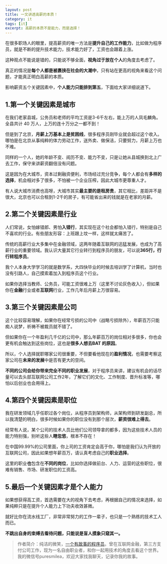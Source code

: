 ```yaml
---
layout: post
title: 一文讲透高薪的本质！
category: it
tags: [it]
excerpt: 高薪的本质不是能力，而是选择！
---
```


在很多职场人的眼里，提高薪资的唯一方法是**提升自己的工作能力**，比如做为程序员，就是不断的提升技术能力，技术能力好了，工资也会跟着上涨。

这种观点不能说是错的，只能说不够全面，**视角过于放在个人**的角度去考虑了。

真正的情况是**每个人都是被裹挟在社会的大潮中**，只有站在更高的视角来看这个问题，才能真正明白高薪的本质。

影响薪资五个关键因素中，**个人能力只能排到第五**，下面给大家详细说道下。

## 1.第一个关键因素是城市

在我们老家县城，公务员和老师的平均工资是3-6千左右，能上万的人凤毛麟角。全县共计 40 万人，上万的连十万分之一都不到！

但是到了北京，**月薪上万基本上是贫困线**，很多程序员刚毕业就会超过这个收入。哪怕是在北京从事纯粹的体力劳动工作，送外卖、做保洁，只要努力，月薪上万也不难。

同样的一个人，她的年龄不变、阅历不变、能力不变，只是让她从县城换到北上广去工作，保守来讲薪资翻倍没有问题。

这是因为在大城市，资本过剩融资便利，市场经过充分竞争，每个人都会有**多样的选择**，机会相对多了很多，不怕被一个企业压榨，因此大城市更尊重人才。

有人说大城市消费也高呀，大城市其实**最主要的是租房贵**，其它相比，差距并不是很大，北京也可以合租到1-2千的房子，有可能省出来的钱就是在老家的月薪。

## 2.第二个关键因素是行业

人们常说，女怕嫁错郎、男怕**入错行**，其实现在这个社会都怕入错行，特别是自己不喜欢的行业。有些朋友形容：上班跟上坟一样，这样就太痛苦了。

传统的高薪行业大多集中在金融领域，这两年随着互联网的迅猛发展，也成为了高薪行业的重要领域。我认识大量其它行业转行到程序员的朋友，可以说**365行，行行转程序员**。

我个人本身大学学习的就是数学系，大四快毕业的时候去培训学了计算机，当时也没有引路人，自己摸索着加入到程序员这个行业。

如果你选择当教师、公务员，可能工资很难上万（这里不讨论灰色收入），但如果你在**金融**行业或者**互联网**行业，工作几年后月薪上万很容易。

## 3.第三个关键因素是公司

这个比较容易理解，如果你在经常亏损的公司中（战略亏损除外），年薪百万只能痴人说梦，祈祷不被裁员就不错了。

但如果你在一个年盈利几千亿的公司中，那么年薪百万的岗位相对多很多，你也会更有机会触达到这些岗位，这也是**很多人想去BAT 的原因**。

所以，个人选择就职哪家公司很重要，不但要看他现在的**盈利情况**，也需要考察这家公司在**未来的发展**中是否有更大的空间。

**不同的公司会给你带来完全不同的职业发展**，对于程序员来讲，建议有机会的话尽量可以去头部互联网公司工作2年，了解它们的文化、工作制度、晋升标准等，哪怕以后创业也会用得上。

## 4.第四个关键因素是职位

我在研发领域几乎任职过各个岗位，从程序员到架构师，从架构师到研发副总，所以我清楚的明白，很多时候如果你的职位没有到那个层次，**薪资很难上得去**。

经常有人说，某个公司的技术人员比他们公司领导拿的都多，因为这些技术人员的能力特别强，别听这些人**瞎忽悠**，根本不存在！

在中国99.99%的公司里面，你上司的工资肯定会高于你，哪怕是我们认为开放的互联网公司，因此如果想年薪百万，请认真考虑自己的**职业选择**。

这里的职业**也**包含在**不同的岗位**，比如你选择做前台、人力、运营的这些职位，很难有销售、市场、研发职位的工资高。

## 5.最后一个关键因素才是个人能力

如果想获得高工资，首选需要在大的视角下去考虑，再根据自己的情况来选择，如果纯粹只是在提升个人能力上下功夫收效甚微。

就好比你在流水线工厂，非常非常努力的工作一辈子，也只是一个熟练的技术工人而已。

**不跳出自身的束缚去看待问题，只能说是盲人摸象只窥其一。**


>作者简介：纯洁的微笑，[一个有故事的程序员](http://www.itmacoder.com/life/2020/03/19/xinzi-10year.html)。曾在互联网金融，第三方支付公司工作，现为一名自由职业者，和你一起用技术的角度去看这个世界。我的微信号puresmilea，欢迎大家找我聊天，记录你我的故事。
